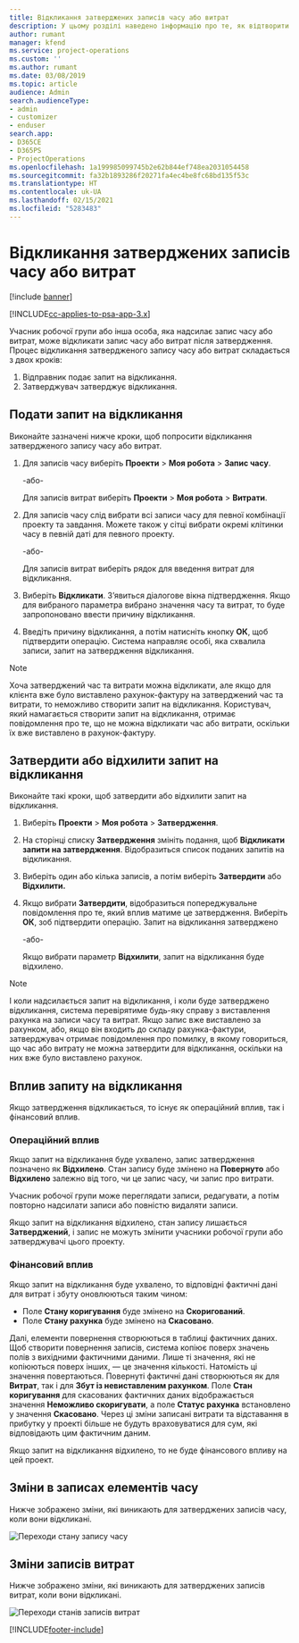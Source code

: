 ```yaml
---
title: Відкликання затверджених записів часу або витрат
description: У цьому розділі наведено інформацію про те, як відтворити попередньо затверджений час або транзакцію витрат.
author: rumant
manager: kfend
ms.service: project-operations
ms.custom: ''
ms.author: rumant
ms.date: 03/08/2019
ms.topic: article
audience: Admin
search.audienceType:
- admin
- customizer
- enduser
search.app:
- D365CE
- D365PS
- ProjectOperations
ms.openlocfilehash: 1a199985099745b2e62b844ef748ea2031054458
ms.sourcegitcommit: fa32b1893286f20271fa4ec4be8fc68bd135f53c
ms.translationtype: HT
ms.contentlocale: uk-UA
ms.lasthandoff: 02/15/2021
ms.locfileid: "5283483"
---
```

# <a name="recall-approved-time-or-expense-entries"></a>Відкликання затверджених записів часу або витрат

[!include [banner](../includes/psa-now-project-operations.md)]

[!INCLUDE[cc-applies-to-psa-app-3.x](../includes/cc-applies-to-psa-app-3x.md)]

Учасник робочої групи або інша особа, яка надсилає запис часу або витрат, може відкликати запис часу або витрат після затвердження. Процес відкликання затвердженого запису часу або витрат складається з двох кроків:

1. Відправник подає запит на відкликання.
2. Затверджувач затверджує відкликання.

## <a name="request-a-recall"></a>Подати запит на відкликання

Виконайте зазначені нижче кроки, щоб попросити відкликання затвердженого запису часу або витрат.

1. Для записів часу виберіть **Проекти** \> **Моя робота** \> **Запис часу**.

    -або-

    Для записів витрат виберіть **Проекти** \> **Моя робота** \> **Витрати**.

2. Для записів часу слід вибрати всі записи часу для певної комбінації проекту та завдання. Можете також у сітці вибрати окремі клітинки часу в певній даті для певного проекту.

    -або-

    Для записів витрат виберіть рядок для введення витрат для відкликання.

3. Виберіть **Відкликати**. З’явиться діалогове вікна підтвердження. Якщо для вибраного параметра вибрано значення часу та витрат, то буде запропоновано ввести причину відкликання.
4. Введіть причину відкликання, а потім натисніть кнопку **ОК**, щоб підтвердити операцію. Система направляє особі, яка схвалила записи, запит на затвердження відкликання.

> [!NOTE]
> Хоча затверджений час та витрати можна відкликати, але якщо для клієнта вже було виставлено рахунок-фактуру на затверджений час та витрати, то неможливо створити запит на відкликання. Користувач, який намагається створити запит на відкликання, отримає повідомлення про те, що не можна відкликати час або витрати, оскільки їх вже виставлено в рахунок-фактуру.

## <a name="approve-or-reject-a-recall-request"></a>Затвердити або відхилити запит на відкликання

Виконайте такі кроки, щоб затвердити або відхилити запит на відкликання.

1. Виберіть **Проекти** \> **Моя робота** \> **Затвердження**. 
2. На сторінці списку **Затвердження** змініть подання, щоб **Відкликати запити на затвердження**. Відобразиться список поданих запитів на відкликання.
3. Виберіть один або кілька записів, а потім виберіть **Затвердити** або **Відхилити.**
4. Якщо вибрати **Затвердити**, відобразиться попереджувальне повідомлення про те, який вплив матиме це затвердження. Виберіть **ОК**, зоб підтвердити операцію. Запит на відкликання затверджено

    -або-

    Якщо вибрати параметр **Відхилити**, запит на відкликання буде відхилено.

> [!NOTE]
> І коли надсилається запит на відкликання, і коли буде затверджено відкликання, система перевірятиме будь-яку справу з виставлення рахунка на записи часу та витрат. Якщо запис вже виставлено за рахунком, або, якщо він входить до складу рахунка-фактури, затверджувач отримає повідомлення про помилку, в якому говориться, що час або витрату не можна затвердити для відкликання, оскільки на них вже було виставлено рахунок.

## <a name="impact-of-a-recall-request"></a>Вплив запиту на відкликання

Якщо затвердження відкликається, то існує як операційний вплив, так і фінансовий вплив.

### <a name="operational-impact"></a>Операційний вплив

Якщо запит на відкликання буде ухвалено, запис затвердження позначено як **Відхилено**. Стан запису буде змінено на **Повернуто** або **Відхилено** залежно від того, чи це запис часу, чи запис про витрати.

Учасник робочої групи може переглядати записи, редагувати, а потім повторно надсилати записи або повністю видаляти записи.

Якщо запит на відкликання відхилено, стан запису лишається **Затверджений**, і запис не можуть змінити учасники робочої групи або затверджувачі цього проекту.

### <a name="financial-impact"></a>Фінансовий вплив

Якщо запит на відкликання буде ухвалено, то відповідні фактичні дані для витрат і збуту оновлюються таким чином:

- Поле **Стану коригування** буде змінено на **Скоригований**.
- Поле **Стану рахунка** буде змінено на **Скасовано**.

Далі, елементи повернення створюються в таблиці фактичних даних. Щоб створити повернення записів, система копіює поверх значень полів з вихідними фактичними даними. Лише ті значення, які не копіюються поверх інших, — це значення кількості. Натомість ці значення повертаються. Повернуті фактичні дані створюються як для **Витрат**, так і для **Збут із невиставленим рахунком**. Поле **Стан коригування** для скасованих фактичних даних відображається значення **Неможливо скоригувати**, а поле **Статус рахунка** встановлено у значення **Скасовано**. Через ці зміни записані витрати та відставання в прибутку у проекті більше не будуть враховуватися для сум, які відповідають цим фактичним даним.

Якщо запит на відкликання відхилено, то не буде фінансового впливу на цей проект.

## <a name="changes-to-time-entry-records"></a>Зміни в записах елементів часу

Нижче зображено зміни, які виникають для затверджених записів часу, коли вони відкликані.

![Переходи стану запису часу](media/TimeEntryStateTransitions.png)

## <a name="changes-to-expense-entry-records"></a>Зміни записів витрат

Нижче зображено зміни, які виникають для затверджених записів витрат, коли вони відкликані.

![Переходи станів записів витрат](media/ExpenseEntryStateTransitions.png)


[!INCLUDE[footer-include](../includes/footer-banner.md)]